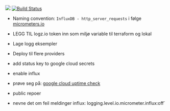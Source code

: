 <a href="https://www.statuscake.com" title="Website Uptime Monitoring"><img src="https://app.statuscake.com/button/index.php?Track=5743819&Days=1&Design=1" /></a>
[![Build Status](https://travis-ci.com/guberArmin/devops-exam.svg?token=m6BpjWymm3UWnZ6QxDwC&branch=main)](https://travis-ci.com/guberArmin/devops-exam)

- Naming convention: `InfluxDB - http_server_requests` i følge [micrometers.io](https://micrometer.io/docs/concepts#_timers)


- LEGG TIL logz.io token inn som miljø variable til terraform og lokal
- Lage logg eksempler
- Deploy til flere providers
- add status key to google cloud secrets
- enable influx
- prøve seg på: [google cloud uptime check](https://registry.terraform.io/providers/hashicorp/google/latest/docs/resources/monitoring_uptime_check_config)
- public repoer
- nevne det om feil meldinger influx: logging.level.io.micrometer.influx:off`